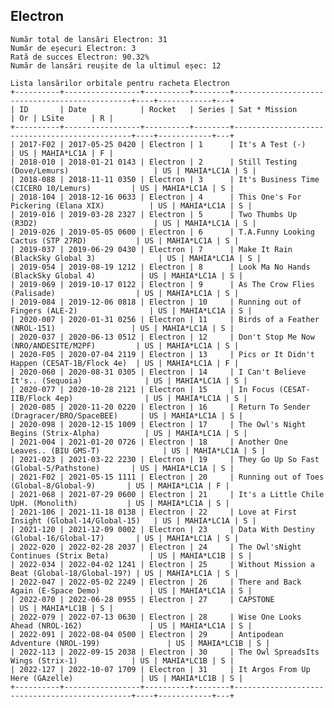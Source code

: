 ## Electron

    Număr total de lansări Electron: 31
    Număr de eșecuri Electron: 3
    Rată de succes Electron: 90.32%
    Număr de lansări reușite de la ultimul eșec: 12
    
    Lista lansărilor orbitale pentru racheta Electron
    +----------+-----------------+----------+--------+-----------------------------------------------+----+------------+---+
    | ID       | Date            | Rocket   | Series | Sat * Mission                                 | Or | LSite      | R |
    +----------+-----------------+----------+--------+-----------------------------------------------+----+------------+---+
    | 2017-F02 | 2017-05-25 0420 | Electron | 1      | It's A Test (-)                               | US | MAHIA*LC1A | F |
    | 2018-010 | 2018-01-21 0143 | Electron | 2      | Still Testing (Dove/Lemurs)                   | US | MAHIA*LC1A | S |
    | 2018-088 | 2018-11-11 0350 | Electron | 3      | It's Business Time (CICERO 10/Lemurs)         | US | MAHIA*LC1A | S |
    | 2018-104 | 2018-12-16 0633 | Electron | 4      | This One's For Pickering (Elana XIX)          | US | MAHIA*LC1A | S |
    | 2019-016 | 2019-03-28 2327 | Electron | 5      | Two Thumbs Up (R3D2)                          | US | MAHIA*LC1A | S |
    | 2019-026 | 2019-05-05 0600 | Electron | 6      | T.A.Funny Looking Cactus (STP 27RD)           | US | MAHIA*LC1A | S |
    | 2019-037 | 2019-06-29 0430 | Electron | 7      | Make It Rain (BlackSky Global 3)              | US | MAHIA*LC1A | S |
    | 2019-054 | 2019-08-19 1212 | Electron | 8      | Look Ma No Hands (BlackSky Global 4)          | US | MAHIA*LC1A | S |
    | 2019-069 | 2019-10-17 0122 | Electron | 9      | As The Crow Flies (Palisade)                  | US | MAHIA*LC1A | S |
    | 2019-084 | 2019-12-06 0818 | Electron | 10     | Running out of Fingers (ALE-2)                | US | MAHIA*LC1A | S |
    | 2020-007 | 2020-01-31 0256 | Electron | 11     | Birds of a Feather (NROL-151)                 | US | MAHIA*LC1A | S |
    | 2020-037 | 2020-06-13 0512 | Electron | 12     | Don't Stop Me Now (NRO/ANDESITE/M2PF)         | US | MAHIA*LC1A | S |
    | 2020-F05 | 2020-07-04 2119 | Electron | 13     | Pics or It Didn't Happen (CESAT-1B/Flock 4e)  | US | MAHIA*LC1A | F |
    | 2020-060 | 2020-08-31 0305 | Electron | 14     | I Can't Believe It's.. (Sequoia)              | US | MAHIA*LC1A | S |
    | 2020-077 | 2020-10-28 2121 | Electron | 15     | In Focus (CESAT-IIB/Flock 4ep)                | US | MAHIA*LC1A | S |
    | 2020-085 | 2020-11-20 0220 | Electron | 16     | Return To Sender (Dragracer/BRO/SpaceBEE)     | US | MAHIA*LC1A | S |
    | 2020-098 | 2020-12-15 1009 | Electron | 17     | The Owl's Night Begins (Strix-Alpha)          | US | MAHIA*LC1A | S |
    | 2021-004 | 2021-01-20 0726 | Electron | 18     | Another One Leaves.. (BIU GMS-T)              | US | MAHIA*LC1A | S |
    | 2021-023 | 2021-03-22 2230 | Electron | 19     | They Go Up So Fast (Global-5/Pathstone)       | US | MAHIA*LC1A | S |
    | 2021-F02 | 2021-05-15 1111 | Electron | 20     | Running out of Toes (Global-8/Global-9)       | US | MAHIA*LC1A | F |
    | 2021-068 | 2021-07-29 0600 | Electron | 21     | It's a Little Chile UpH. (Monolith)           | US | MAHIA*LC1A | S |
    | 2021-106 | 2021-11-18 0138 | Electron | 22     | Love at First Insight (Global-14/Global-15)   | US | MAHIA*LC1A | S |
    | 2021-120 | 2021-12-09 0002 | Electron | 23     | Data With Destiny (Global-16/Global-17)       | US | MAHIA*LC1A | S |
    | 2022-020 | 2022-02-28 2037 | Electron | 24     | The Owl'sNight Continues (Strix Beta)         | US | MAHIA*LC1B | S |
    | 2022-034 | 2022-04-02 1241 | Electron | 25     | Without Mission a Beat (Global-18/Global-19?) | US | MAHIA*LC1A | S |
    | 2022-047 | 2022-05-02 2249 | Electron | 26     | There and Back Again (E-Space Demo)           | US | MAHIA*LC1A | S |
    | 2022-070 | 2022-06-28 0955 | Electron | 27     | CAPSTONE                                      | US | MAHIA*LC1B | S |
    | 2022-079 | 2022-07-13 0630 | Electron | 28     | Wise One Looks Ahead (NROL-162)               | US | MAHIA*LC1A | S |
    | 2022-091 | 2022-08-04 0500 | Electron | 29     | Antipodean Adventure (NROL-199)               | US | MAHIA*LC1B | S |
    | 2022-113 | 2022-09-15 2038 | Electron | 30     | The Owl SpreadsIts Wings (Strix-1)            | US | MAHIA*LC1B | S |
    | 2022-127 | 2022-10-07 1709 | Electron | 31     | It Argos From Up Here (GAzelle)               | US | MAHIA*LC1B | S |
    +----------+-----------------+----------+--------+-----------------------------------------------+----+------------+---+
    

